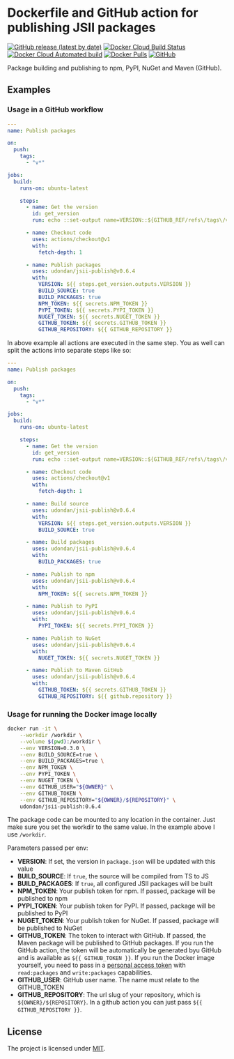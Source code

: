 # Dockerfile and GitHub action for publishing JSII packages

[![GitHub release (latest by date)](https://img.shields.io/github/v/release/udondan/jsii-publish)][releases]
[![Docker Cloud Build Status](https://img.shields.io/docker/cloud/build/udondan/jsii-publish)][hub]
[![Docker Cloud Automated build](https://img.shields.io/docker/cloud/automated/udondan/jsii-publish)][hub-builds]
[![Docker Pulls](https://img.shields.io/docker/pulls/udondan/jsii-publish)][hub]
[![GitHub](https://img.shields.io/github/license/udondan/jsii-publish)][MITlicense]

Package building and publishing to npm, PyPI, NuGet and Maven (GitHub).

## Examples

### Usage in a GitHub workflow

```yml
---
name: Publish packages

on:
  push:
    tags:
      - "v*"

jobs:
  build:
    runs-on: ubuntu-latest

    steps:
      - name: Get the version
        id: get_version
        run: echo ::set-output name=VERSION::${GITHUB_REF/refs\/tags\/v/}

      - name: Checkout code
        uses: actions/checkout@v1
        with:
          fetch-depth: 1

      - name: Publish packages
        uses: udondan/jsii-publish@v0.6.4
        with:
          VERSION: ${{ steps.get_version.outputs.VERSION }}
          BUILD_SOURCE: true
          BUILD_PACKAGES: true
          NPM_TOKEN: ${{ secrets.NPM_TOKEN }}
          PYPI_TOKEN: ${{ secrets.PYPI_TOKEN }}
          NUGET_TOKEN: ${{ secrets.NUGET_TOKEN }}
          GITHUB_TOKEN: ${{ secrets.GITHUB_TOKEN }}
          GITHUB_REPOSITORY: ${{ GITHUB_REPOSITORY }}
```

In above example all actions are executed in the same step. You as well can split the actions into separate steps like so:

```yml
---
name: Publish packages

on:
  push:
    tags:
      - "v*"

jobs:
  build:
    runs-on: ubuntu-latest

    steps:
      - name: Get the version
        id: get_version
        run: echo ::set-output name=VERSION::${GITHUB_REF/refs\/tags\/v/}

      - name: Checkout code
        uses: actions/checkout@v1
        with:
          fetch-depth: 1

      - name: Build source
        uses: udondan/jsii-publish@v0.6.4
        with:
          VERSION: ${{ steps.get_version.outputs.VERSION }}
          BUILD_SOURCE: true

      - name: Build packages
        uses: udondan/jsii-publish@v0.6.4
        with:
          BUILD_PACKAGES: true

      - name: Publish to npm
        uses: udondan/jsii-publish@v0.6.4
        with:
          NPM_TOKEN: ${{ secrets.NPM_TOKEN }}

      - name: Publish to PyPI
        uses: udondan/jsii-publish@v0.6.4
        with:
          PYPI_TOKEN: ${{ secrets.PYPI_TOKEN }}

      - name: Publish to NuGet
        uses: udondan/jsii-publish@v0.6.4
        with:
          NUGET_TOKEN: ${{ secrets.NUGET_TOKEN }}

      - name: Publish to Maven GitHub
        uses: udondan/jsii-publish@v0.6.4
        with:
          GITHUB_TOKEN: ${{ secrets.GITHUB_TOKEN }}
          GITHUB_REPOSITORY: ${{ github.repository }}
```

### Usage for running the Docker image locally

```bash
docker run -it \
    --workdir /workdir \
    --volume $(pwd):/workdir \
    --env VERSION=0.3.0 \
    --env BUILD_SOURCE=true \
    --env BUILD_PACKAGES=true \
    --env NPM_TOKEN \
    --env PYPI_TOKEN \
    --env NUGET_TOKEN \
    --env GITHUB_USER="${OWNER}" \
    --env GITHUB_TOKEN \
    --env GITHUB_REPOSITORY="${OWNER}/${REPOSITORY}" \
    udondan/jsii-publish:0.6.4
```

The package code can be mounted to any location in the container. Just make sure you set the workdir to the same value. In the example above I use `/workdir`.

Parameters passed per env:

- **VERSION**: If set, the version in `package.json` will be updated with this value
- **BUILD_SOURCE**: If `true`, the source will be compiled from TS to JS
- **BUILD_PACKAGES**: If `true`, all configured JSII packages will be built
- **NPM_TOKEN**: Your publish token for npm. If passed, package will be published to npm
- **PYPI_TOKEN**: Your publish token for PyPI. If passed, package will be published to PyPI
- **NUGET_TOKEN**: Your publish token for NuGet. If passed, package will be published to NuGet
- **GITHUB_TOKEN**: The token to interact with GitHub. If passed, the Maven package will be published to GitHub packages.
  If you run the GitHub action, the token will be automatically be generated byu GitHub and is available as `${{ GITHUB_TOKEN }}`. If you run the Docker image yourself, you need to pass in a [personal access token](https://github.com/settings/tokens) with `read:packages` and `write:packages` capabilities.
- **GITHUB_USER**: GitHub user name. The name must relate to the GITHUB_TOKEN
- **GITHUB_REPOSITORY**: The url slug of your repository, which is `${OWNER}/${REPOSITORY}`. In a github action you can just pass `${{ GITHUB_REPOSITORY }}`.

## License

The project is licensed under [MIT][MITlicense].

   [hub]: https://hub.docker.com/r/udondan/jsii-publish
   [hub-builds]: https://hub.docker.com/r/udondan/jsii-publish/builds
   [releases]: https://github.com/udondan/jsii-publish/releases
   [MITlicense]: https://github.com/udondan/jsii-publish/blob/master/LICENSE
